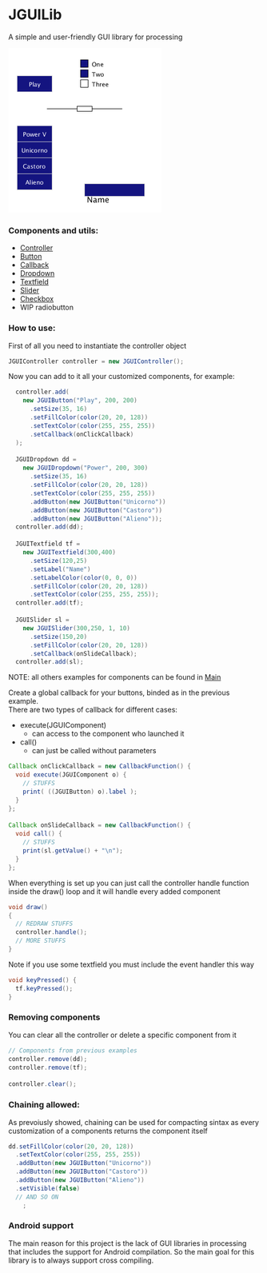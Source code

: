 # JGUILib 

A simple and user-friendly GUI library for processing

![image info](./showcase.png)

### Components and utils:
* [Controller](./JGUILib/JGUIController.pde)
* [Button](./JGUILib/JGUIButton.pde)
* [Callback](./JGUILib/Callback.pde)
* [Dropdown](./JGUILib/JGUIDropdown.pde)
* [Textfield](./JGUILib/JGUITextfield.pde)
* [Slider](./JGUILib/JGUISlider.pde)
* [Checkbox](./JGUILib/JGUICheckbox.pde)
* WIP radiobutton

### How to use:
First of all you need to instantiate the controller object
```java
JGUIController controller = new JGUIController();
```

Now you can add to it all your customized components, for example:
```java
  controller.add(
    new JGUIButton("Play", 200, 200)
      .setSize(35, 16)
      .setFillColor(color(20, 20, 128))
      .setTextColor(color(255, 255, 255))
      .setCallback(onClickCallback)
  );
  
  JGUIDropdown dd =
    new JGUIDropdown("Power", 200, 300)
      .setSize(35, 16)
      .setFillColor(color(20, 20, 128))
      .setTextColor(color(255, 255, 255))
      .addButton(new JGUIButton("Unicorno"))
      .addButton(new JGUIButton("Castoro"))
      .addButton(new JGUIButton("Alieno"));
  controller.add(dd);

  JGUITextfield tf =
    new JGUITextfield(300,400)
      .setSize(120,25)
      .setLabel("Name")
      .setLabelColor(color(0, 0, 0))
      .setFillColor(color(20, 20, 128))
      .setTextColor(color(255, 255, 255));
  controller.add(tf);

  JGUISlider sl =
    new JGUISlider(300,250, 1, 10)
      .setSize(150,20)
      .setFillColor(color(20, 20, 128))
      .setCallback(onSlideCallback);
  controller.add(sl);
```
NOTE: all others examples for components can be found in [Main](./JGUILib/JGUILib.pde)

Create a global callback for your buttons, binded as in the previous example.<br>
There are two types of callback for different cases:
* execute(JGUIComponent)
  - can access to the component who launched it
* call()
  - can just be called without parameters
```java
Callback onClickCallback = new CallbackFunction() {
  void execute(JGUIComponent o) { 
    // STUFFS
    print( ((JGUIButton) o).label );
  }
};

Callback onSlideCallback = new CallbackFunction() {
  void call() { 
    // STUFFS
    print(sl.getValue() + "\n");
  }
};

```

When everything is set up you can just call the controller handle function inside the draw() loop and it will handle every added component
```java
void draw() 
{
  // REDRAW STUFFS
  controller.handle();
  // MORE STUFFS
}
```

Note if you use some textfield you must include the event handler this way
```java
void keyPressed() {
  tf.keyPressed();
}
```

### Removing components
You can clear all the controller or delete a specific component from it
```java
// Components from previous examples
controller.remove(dd);
controller.remove(tf);

controller.clear();
```

### Chaining allowed:
As prevoiusly showed, chaining can be used for compacting sintax as every customization of a components returns the component itself
```java
dd.setFillColor(color(20, 20, 128))
  .setTextColor(color(255, 255, 255))
  .addButton(new JGUIButton("Unicorno"))
  .addButton(new JGUIButton("Castoro"))
  .addButton(new JGUIButton("Alieno"))
  .setVisible(false)
  // AND SO ON
    ;
```

### Android support
The main reason for this project is the lack of GUI libraries in processing that includes the support for Android compilation. So the main goal for this library is to always support cross compiling.